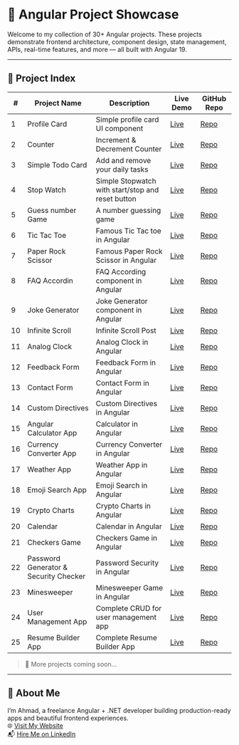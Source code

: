 # 🚀  Angular Project Showcase

Welcome to my collection of 30+ Angular projects. These projects demonstrate frontend architecture, component design, state management, APIs, real-time features, and more — all built with Angular 19.

---

## 📂 Project Index

| # | Project Name        | Description                         | Live Demo        | GitHub Repo                  |
|---|---------------------|-------------------------------------|------------------|------------------------------|
| 1 | Profile Card       | Simple profile card UI component     | [Live](https://Ahmad-889.github.io/angular-profile-card/) | [Repo](https://github.com/Ahmad-889/angular-profile-card)     |
| 2  | Counter       | Increment & Decrement Counter | [Live](https://ahmad-889.github.io/angular-counter/) | [Repo](https://github.com/Ahmad-889/angular-counter)   |
| 3  | Simple Todo Card      | Add and remove your daily tasks | [Live](https://ahmad-889.github.io/angular-todo/) | [Repo](https://github.com/Ahmad-889/angular-todo)   |
| 4  | Stop Watch      | Simple Stopwatch with start/stop and reset button | [Live](https://ahmad-889.github.io/stopwatch/) | [Repo](https://github.com/Ahmad-889/stopwatch)   |
| 5  | Guess number Game     | A number guessing game  | [Live](https://ahmad-889.github.io/guess-number/) | [Repo](https://github.com/Ahmad-889/guess-number)   |
| 6  | Tic Tac Toe      | Famous Tic Tac toe in Angular  | [Live](https://ahmad-889.github.io/tic-tac-toe/) | [Repo](https://github.com/Ahmad-889/tic-tac-toe)   |
| 7  | Paper Rock Scissor      | Famous Paper Rock Scissor in Angular  | [Live](https://ahmad-889.github.io/paper-rock-scissor/) | [Repo](https://github.com/Ahmad-889/paper-rock-scissor)   |
| 8  | FAQ Accordin       | FAQ According component in Angular  | [Live](https://ahmad-889.github.io/faq-accordin/) | [Repo](https://github.com/Ahmad-889/faq-accordin)   |
| 9  | Joke Generator       | Joke Generator component in Angular  | [Live](https://ahmad-889.github.io/joke-generator/) | [Repo](https://github.com/Ahmad-889/joke-generator)   |
| 10  | Infinite Scroll       | Infinite Scroll Post   | [Live](https://ahmad-889.github.io/infinite-scroll/) | [Repo](https://github.com/Ahmad-889/infinite-scroll)   |
| 11  | Analog Clock      | Analog Clock in Angular   | [Live](https://ahmad-889.github.io/clock/) | [Repo](https://github.com/Ahmad-889/clock)   |
| 12  | Feedback Form     | Feedback Form in Angular   | [Live](https://ahmad-889.github.io/feedback-form/) | [Repo](https://github.com/Ahmad-889/feedback-form/)   |
| 13  | Contact Form     | Contact Form in Angular   | [Live](https://ahmad-889.github.io/contact-form/) | [Repo](https://github.com/Ahmad-889/contact-form)   |
| 14  | Custom Directives    | Custom Directives in Angular   | [Live](https://ahmad-889.github.io/custom-directives/) | [Repo](https://github.com/Ahmad-889/custom-directives)   |
| 15  | Angular Calculator App    | Calculator in Angular   | [Live](https://ahmad-889.github.io/calculator/) | [Repo](https://github.com/Ahmad-889/calculator)   |
| 16  | Currency Converter App    | Currency Converter in Angular   | [Live](https://ahmad-889.github.io/currency-converter/) | [Repo](https://github.com/Ahmad-889/currency-converter)   |
| 17  | Weather App    | Weather App in Angular   | [Live](https://ahmad-889.github.io/weather/) | [Repo](https://github.com/Ahmad-889/weather)   |
| 18  | Emoji Search App    | Emoji Search in Angular   | [Live](https://ahmad-889.github.io/emoji-search/) | [Repo](https://github.com/Ahmad-889/emoji-search)   |
| 19  | Crypto Charts    | Crypto Charts in Angular   | [Live](https://ahmad-889.github.io/crypto-charts/) | [Repo](https://github.com/Ahmad-889/crypto-charts)   |
| 20 | Calendar    | Calendar in Angular   | [Live](https://ahmad-889.github.io/calendar/) | [Repo](https://github.com/Ahmad-889/calendar)   |
| 21 | Checkers Game    | Checkers Game in Angular   | [Live](https://ahmad-889.github.io/checkers/) | [Repo](https://github.com/Ahmad-889/checkers)   |
| 22 | Password Generator & Security Checker    | Password Security in Angular   | [Live](https://ahmad-889.github.io/password-security/) | [Repo](https://github.com/Ahmad-889/password-security)   |
| 23 | Minesweeper   | Minesweeper Game in Angular   | [Live](https://ahmad-889.github.io/minesweeper/) | [Repo](https://github.com/Ahmad-889/minesweeper)   |
| 24 | User Management App   | Complete CRUD for user management app   | [Live](https://ahmad-889.github.io/user-management/) | [Repo](https://github.com/Ahmad-889/user-management)   |
| 25 | Resume Builder App   | Complete Resume Builder App   | [Live](https://ahmad-889.github.io/resume-builder/) | [Repo](https://github.com/Ahmad-889/resume-builder)   |



> 🔗 More projects coming soon...

---

## 📌 About Me

I’m Ahmad, a freelance Angular + .NET developer building production-ready apps and beautiful frontend experiences.  
🌐 [Visit My Website](https://ahmadev.site)  
📬 [Hire Me on LinkedIn](https://linkedin.com/in/muhammad-ahmad-784271337)

